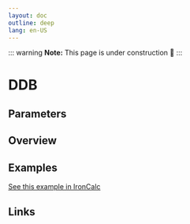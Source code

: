 ```yaml
---
layout: doc
outline: deep
lang: en-US
---
```


::: warning
**Note:** This page is under construction 🚧
:::

# DDB

## Parameters

## Overview

## Examples

[See this example in IronCalc](https://app.ironcalc.com/?filename=ddb)

## Links